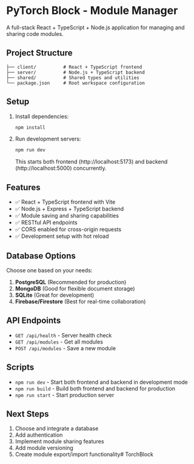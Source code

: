 # PyTorch Block - Module Manager

A full-stack React + TypeScript + Node.js application for managing and sharing code modules.

## Project Structure

```
├── client/          # React + TypeScript frontend
├── server/          # Node.js + TypeScript backend
├── shared/          # Shared types and utilities
└── package.json     # Root workspace configuration
```

## Setup

1. Install dependencies:
   ```bash
   npm install
   ```

2. Run development servers:
   ```bash
   npm run dev
   ```

   This starts both frontend (http://localhost:5173) and backend (http://localhost:5000) concurrently.

## Features

- ✅ React + TypeScript frontend with Vite
- ✅ Node.js + Express + TypeScript backend
- ✅ Module saving and sharing capabilities
- ✅ RESTful API endpoints
- ✅ CORS enabled for cross-origin requests
- ✅ Development setup with hot reload

## Database Options

Choose one based on your needs:

1. **PostgreSQL** (Recommended for production)
2. **MongoDB** (Good for flexible document storage)
3. **SQLite** (Great for development)
4. **Firebase/Firestore** (Best for real-time collaboration)

## API Endpoints

- `GET /api/health` - Server health check
- `GET /api/modules` - Get all modules
- `POST /api/modules` - Save a new module

## Scripts

- `npm run dev` - Start both frontend and backend in development mode
- `npm run build` - Build both frontend and backend for production
- `npm run start` - Start production server

## Next Steps

1. Choose and integrate a database
2. Add authentication
3. Implement module sharing features
4. Add module versioning
5. Create module export/import functionality# TorchBlock
